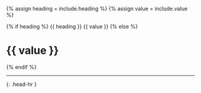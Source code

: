 <!-- LOCATION -->
<!-- _includes/components/ -->

<!-- INCLUDE -->
<!-- components/title.md -->

<!-- VARIABLES -->
<!-- heading:   {HEADING} | Example: ### -->
<!-- value:     {VALUE} | Example: Appium -->


<!-- READ VARIABLES -->
{% assign heading = include.heading %}
{% assign value = include.value %}


<!-- MAIN CONTENT -->

{% if heading %}
{{ heading }} {{ value }}
{% else %}
<h1>{{ value }}</h1>
{% endif %}
<hr>{: .head-hr }
